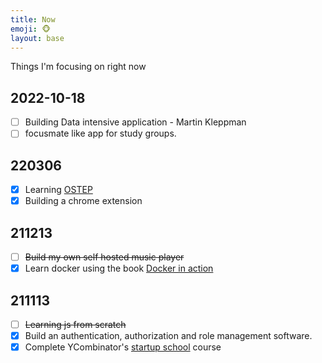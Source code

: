 ```yaml
---
title: Now
emoji: 🐵
layout: base
---
```


Things I'm focusing on right now

## 2022-10-18

- [ ] Building Data intensive application - Martin Kleppman
- [ ] focusmate like app for study groups.

## 220306
- [x] Learning [OSTEP](https://pages.cs.wisc.edu/~remzi/OSTEP/)
- [x] Building a chrome extension

## 211213
- [ ] ~~Build my own self hosted music player~~
- [x] Learn docker using the book [Docker in action](https://books.google.co.in/books/about/Docker_in_Action_Second_Edition.html?id=qzozEAAAQBAJ&source=kp_book_description&redir_esc=y)

## 211113
- [ ] ~~Learning js from scratch~~
- [x] Build an authentication, authorization and role management software.
- [x] Complete YCombinator's [startup school](https://www.startupschool.org/dashboard) course
